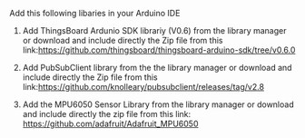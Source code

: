 Add this following libaries in your Arduino IDE

1. Add ThingsBoard Ardunio SDK librariy (V0.6) from the library manager or download and include directly the Zip file from this 
link:https://github.com/thingsboard/thingsboard-arduino-sdk/tree/v0.6.0

2. Add PubSubClient library from the the library manager or download and include directly the Zip file from this link:https://github.com/knolleary/pubsubclient/releases/tag/v2.8

3. Add the MPU6050 Sensor Library from the library manager or download and include directly the zip file from this link:
https://github.com/adafruit/Adafruit_MPU6050